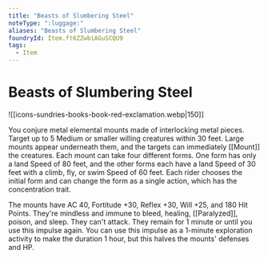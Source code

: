 ```yaml
---
title: "Beasts of Slumbering Steel"
noteType: ":luggage:"
aliases: "Beasts of Slumbering Steel"
foundryId: Item.ft6ZZwbiAGuSCQU9
tags:
  - Item
---
```


# Beasts of Slumbering Steel
![[icons-sundries-books-book-red-exclamation.webp|150]]

You conjure metal elemental mounts made of interlocking metal pieces. Target up to 5 Medium or smaller willing creatures within 30 feet. Large mounts appear underneath them, and the targets can immediately [[Mount]] the creatures. Each mount can take four different forms. One form has only a land Speed of 80 feet, and the other forms each have a land Speed of 30 feet with a climb, fly, or swim Speed of 60 feet. Each rider chooses the initial form and can change the form as a single action, which has the concentration trait.

The mounts have AC 40, Fortitude +30, Reflex +30, Will +25, and 180 Hit Points. They're mindless and immune to bleed, healing, [[Paralyzed]], poison, and sleep. They can't attack. They remain for 1 minute or until you use this impulse again. You can use this impulse as a 1-minute exploration activity to make the duration 1 hour, but this halves the mounts' defenses and HP.
